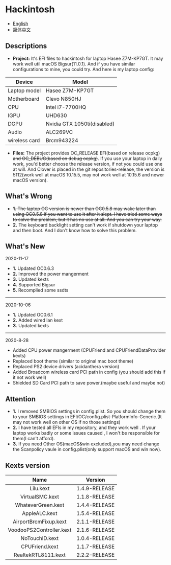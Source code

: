 # Hackintosh
* [English](https://github.com/Xin9912/Hackintosh/blob/master/README.md)
* [简体中文](https://github.com/Xin9912/Hackintosh/blob/master/README_cn.md)
&emsp;

## Descriptions <br>
* **Project:** It's EFI files to hackintosh for laptop Hasee Z7M-KP7GT. It may work well util macOS Bigsur(11.0.1). And if you have similar configurations to mine, you could try. And here is my laptop config: <br>
  
| Device | Model |
| ---- | ---- |
| Laptop model| Hasee Z7M-KP7GT |
| Motherboard| Clevo N850HJ |
| CPU | Intel i7-7700HQ |
| IGPU | UHD630 |
| DGPU | Nvidia GTX 1050ti(disabled)|
| Audio | ALC269VC |
| wireless card | Brcm943224 | <br>

* **Files:** The project provides OC_RELEASE EFI(based on release ocpkg) ~~and OC_DEBUG(based on debug ocpkg)~~. If you use your laptop in daily work, you'd better choose the release version, if not you could use one at will. And Clover is placed in the git repositories-release, the version is 5112(work well at macOS 10.15.5, may not work well at 10.15.6 and newer macOS version).  <br>

## What's Wrong <br>
* ~~**1.** The laptop OC version is newer than OC0.5.8 may wake later than using OC0.5.8 if you want to use it after it slept. I have tried some ways to solve the problem, but it has no use at all. And you can try your way.~~  <br>
* **2.** The keyboard backlight setting can't work if shutdown your laptop and then boot. And I don't know how to solve this problem. <br>

## What's New <br>

2020-11-17
<br>
* **1.** Updated OC0.6.3
* **2.** Improved the power mangerment
* **3.** Updated kexts 
* **4.** Supported Bigsur
* **5.** Recomplied some ssdts
-----
2020-10-06
<br>
* **1.** Updated OC0.6.1
* **2.** Added wired lan kext 
* **3.** Updated kexts 
-----
 2020-8-28
<br>
* Added CPU power mangerment (CPUFriend and CPUFriendDataProvider kexts)
* Replaced boot theme (similar to original mac boot theme)
* Replaced PS2 device drivers (acidanthera version)
* Added Broadcom wireless card PCI path in config (you should add this if it not work well)
* Shielded SD Card PCI path to save power.(maybe useful and maybe not) 

## Attention <br>
* **1.** I removed SMBIOS settings in config.plist. So you should change them to your SMBIOS settings in EFI/OC/config.plist-PlatformInfo-Generic.(It may not work well on other OS if no those settings) <br> 
* **2.** I have tested all EFIs in my repository, and they work well . If your laptop works badly or some issues caused , I won't be responsible for them(I can't afford). <br>
* **3.** If you need Other OS(macOS&win excluded),you may need change the Scanpolicy vaule in config.plist(only support macOS and win now).

## Kexts version <br>

| Name | Version |
| :----: | :----: |
| Lilu.kext| 1.4.9-RELEASE |
| VirtualSMC.kext| 1.1.8-RELEASE |
| WhateverGreen.kext | 1.4.4-RELEASE |
| AppleALC.kext | 1.5.4-RELEASE |
| AirportBrcmFixup.kext | 2.1.1-RELEASE |
| VoodooPS2Controller.kext | 2.1.6-RELEASE |
| NoTouchID.kext | 1.0.4-RELEASE |
| CPUFriend.kext | 1.1.7-RELEASE | 
| ~~RealtekRTL8111.kext~~ | ~~2.2.2-RELEASE~~ | <br>
